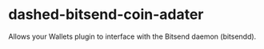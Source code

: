 # dashed-bitsend-coin-adater
Allows your Wallets plugin to interface with the Bitsend daemon (bitsendd).

